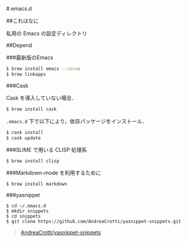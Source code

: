 #.emacs.d

##これはなに

私用の Emacs の設定ディレクトリ

##Depend

###最新版のEmacs

```bash
$ brew install emacs --cocoa
$ brew linkapps
```

###Cask

Cask を導入していない場合．

```bash
$ brew install cask
```

`.emacs.d` 下で以下により，依存パッケージをインストール．

```bash
$ cask install
$ cask update
```

###SLIME で用いる CLISP 処理系

```
$ brew install clisp
```

###Markdown-mode を利用するために

```
$ brew install markdown
```

###yasnippet

```
$ cd ~/.emacs.d
$ mkdir snippets
$ cd snippets
$ git clone https://github.com/AndreaCrotti/yasnippet-snippets.git
```
>[AndreaCrotti/yasnippet-snippets](https://github.com/AndreaCrotti/yasnippet-snippets)
